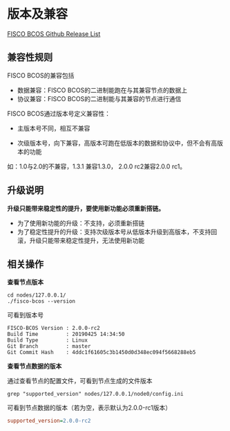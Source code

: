 # 版本及兼容

[FISCO BCOS Github Release List](https://github.com/FISCO-BCOS/FISCO-BCOS/releases)

## 兼容性规则

FISCO BCOS的兼容包括

* 数据兼容：FISCO BCOS的二进制能跑在与其兼容节点的数据上
* 协议兼容：FISCO BCOS的二进制能与其兼容的节点进行通信

FISCO BCOS通过版本号定义兼容性：

* 主版本号不同，相互不兼容

* 次级版本号，向下兼容，高版本可跑在低版本的数据和协议中，但不会有高版本的功能

如：1.0与2.0的不兼容，1.3.1 兼容1.3.0， 2.0.0 rc2兼容2.0.0 rc1。

## 升级说明

**升级只能带来稳定性的提升，要使用新功能必须重新搭链。**

* 为了使用新功能的升级：不支持，必须重新搭链
* 为了稳定性提升的升级：支持次级版本号从低版本升级到高版本，不支持回滚，升级只能带来稳定性提升，无法使用新功能

## 相关操作

**查看节点版本**

``` shell
cd nodes/127.0.0.1/
./fisco-bcos --version
```

可看到版本号

``` shell
FISCO-BCOS Version : 2.0.0-rc2
Build Time         : 20190425 14:34:50
Build Type         : Linux
Git Branch         : master
Git Commit Hash    : 4ddc1f61605c3b1450d0d348ec094f5668288eb5
```

**查看节点数据的版本**

通过查看节点的配置文件，可看到节点生成的文件版本

``` shell
grep "supported_version" nodes/127.0.0.1/node0/config.ini
```

可看到节点数据的版本（若为空，表示默认为2.0.0-rc1版本）

``` ini
supported_version=2.0.0-rc2
```

